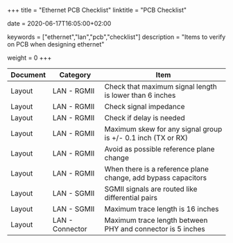 +++
title = "Ethernet PCB Checklist"
linktitle = "PCB Checklist"

date = 2020-06-17T16:05:00+02:00

keywords = ["ethernet","lan","pcb","checklist"]
description = "Items to verify on PCB when designing ethernet"

weight = 0
+++

| Document | Category        | Item                                                          |
| -------- | --------------- | ------------------------------------------------------------- |
| Layout   | LAN - RGMII     | Check that maximum signal length is lower than 6 inches       |
| Layout   | LAN - RGMII     | Check signal impedance                                        |
| Layout   | LAN - RGMII     | Check if delay is needed                                      |
| Layout   | LAN - RGMII     | Maximum skew for any signal group is +/- 0.1 inch (TX or RX)  |
| Layout   | LAN - RGMII     | Avoid as possible reference plane change                      |
| Layout   | LAN - RGMII     | When there is a reference plane change, add bypass capacitors |
| Layout   | LAN - SGMII     | SGMII signals are routed like differential pairs              |
| Layout   | LAN - SGMII     | Maximum trace length is 16 inches                             |
| Layout   | LAN - Connector | Maximum trace length between PHY and connector is 5 inches    |
